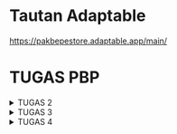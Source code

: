 # Tautan Adaptable 
https://pakbepestore.adaptable.app/main/

# TUGAS PBP
<details>
<summary> TUGAS 2</summary>

# MELAKUKAN INISIASI GITHUB

Pada langkah ini saya telah memastikan kalau sudah memiliki akun GitHub karena saya akan melakukan inisiasi repositori di GitHub yang telah saya miliki. 

1. Buka akun GitHub, kemudian buatlah Repositori Baru dengan nama "PakBepeStore", pastikan sudah mengatur visibilitas proyek sebagai "Public" dan biarkan pengaturan lainnya pada nilai default. 
2. Membuat direktori lokal di komputer yang telah diinisasi dengan Git. Kemudian menambahkan berkas README.md. Isi berkas tersebut dengan kata-kata atau kalimat yang bisa disesuaikan atau bisa menggunakan "tes" untuk sementara. 
3. Setelah itu bukalah terminal di folder yang telah kamu buat kemudian clone ke akun GitHub dengan repository yang kamu buat sebelumnya. 
```git clone <URL_CLONE>``` (gantilah URL_CLONE dengan URL yang telah kamu salin).
4. Kemudian di dalam folder kita membuat direktori baru dengan nama PakBepeStore dengan menjalankan perintah 
```
mkdir PakBepeStore
cd PakBepeStore
```
5. Setelah itu kita membuat virtual environment dengan menjalankan perintah 
```python -m venv env```
6. Setelah berhasil membuat virtual environment kita bisa mengaktifkannya dengan perintah. 
```env\Scripts\activate.bat```

# Menyiapkan Dependencies dan Membuat Proyek Django
1. Di dalam direktori yang sama, kita membuat ```requirements.txt``` dan menambahkan beberapa dependencies. 
```
django
gunicorn
whitenoise
psycopg2-binary
requests
urllib3
```
2. Kita membuat aplikasi Django baru bernama PakBepeStore dengan perintah 
```django-admin startproject PakBepeStore .```
3. Setelah itu untuk keperluan deployment kita bisa menambahkan ```*``` pada ```ALLOWED_HOSTS``` di ```settings.py```
```* ALLOWED_HOSTS = ["*"]```
4. Kemudian pastikan berkas manage.py ada pada direktori yang aktif dengan menjalankan perintah 
```./manage.py runserver```
kita bisa mengecek http://localhost:8000 untuk melihat apakah aplikasi Django kamu berhasil dibuat atau tidak. 
5. Untuk menghentikan server, tekan ```Ctrl+C```. 

# UNGGAH PROYEK KE REPOSITORI GITHUB
1. Tambahkan berkas ```.gitignore``` di dalam folder PakBepeStore dengan teks berikut
   
```python
# Django
*.log
*.pot
*.pyc
__pycache__
db.sqlite3
media

# Backup files
*.bak 

# If you are using PyCharm
# User-specific stuff
.idea/**/workspace.xml
.idea/**/tasks.xml
.idea/**/usage.statistics.xml
.idea/**/dictionaries
.idea/**/shelf

# AWS User-specific
.idea/**/aws.xml

# Generated files
.idea/**/contentModel.xml

# Sensitive or high-churn files
.idea/**/dataSources/
.idea/**/dataSources.ids
.idea/**/dataSources.local.xml
.idea/**/sqlDataSources.xml
.idea/**/dynamic.xml
.idea/**/uiDesigner.xml
.idea/**/dbnavigator.xml

# Gradle
.idea/**/gradle.xml
.idea/**/libraries

# File-based project format
*.iws

# IntelliJ
out/

# JIRA plugin
atlassian-ide-plugin.xml

# Python
*.py[cod] 
*$py.class 

# Distribution / packaging 
.Python build/ 
develop-eggs/ 
dist/ 
downloads/ 
eggs/ 
.eggs/ 
lib/ 
lib64/ 
parts/ 
sdist/ 
var/ 
wheels/ 
*.egg-info/ 
.installed.cfg 
*.egg 
*.manifest 
*.spec 

# Installer logs 
pip-log.txt 
pip-delete-this-directory.txt 

# Unit test / coverage reports 
htmlcov/ 
.tox/ 
.coverage 
.coverage.* 
.cache 
.pytest_cache/ 
nosetests.xml 
coverage.xml 
*.cover 
.hypothesis/ 

# Jupyter Notebook 
.ipynb_checkpoints 

# pyenv 
.python-version 

# celery 
celerybeat-schedule.* 

# SageMath parsed files 
*.sage.py 

# Environments 
.env 
.venv 
env/ 
venv/ 
ENV/ 
env.bak/ 
venv.bak/ 

# mkdocs documentation 
/site 

# mypy 
.mypy_cache/ 

# Sublime Text
*.tmlanguage.cache 
*.tmPreferences.cache 
*.stTheme.cache 
*.sublime-workspace 
*.sublime-project 

# sftp configuration file 
sftp-config.json 

# Package control specific files Package 
Control.last-run 
Control.ca-list 
Control.ca-bundle 
Control.system-ca-bundle 
GitHub.sublime-settings 

# Visual Studio Code
.vscode/* 
!.vscode/settings.json 
!.vscode/tasks.json 
!.vscode/launch.json 
!.vscode/extensions.json 
.history
```

# Membuat Aplikasi main dalam Proyek Shopping List
1. Jalankan perintah ini unntuk membentuk direktori baru untuk membentuk direktori baru dengan nama main
```
python manage.py startapp main
```
2. mendaftarkan aplikasi main ke dalam proyek Buka berkas ```settings.py``` di dalam direktori proyek PakBepeStore

Temukan variabel ```INSTALLED_APPS```.

Tambahkan 'main' ke dalam daftar aplikasi 
```
INSTALLED_APPS = [
    ...,
    'main',
    ...
]
```
3. kemudian sekarang kita membuat direktori baru bernama templates di dalam direktori aplikasi ```main```. di dalam direktori tersebut kita membuat berkas baru bernama ```main.html``` dengan isi 
```
<h1>PakBepeStore Page</h1>

<h5>App Name: </h5>
<p>PakBepeStore</p> 
<h5>Class: </h5>
<p>PBP D</p>
```

4. buka berkas ```models.py``` pada direktori aplikasi main.

5. Isi berkas ```models.py``` dengan kode berikut.
```
from django.db import models

class Product(models.Model):
    name = models.CharField(max_length=255)
    date_added = models.DateField(auto_now_add=True)
    price = models.IntegerField()
    description = models.TextField()
```
6. Jalankan perintah berikut untuk membuat migrasi model.
```
python manage.py makemigrations
```
7. Jalankan perintah berikut untuk menerapkan migrasi ke dalam basis data lokal.
```
python manage.py migrate
```
8. Kemudian bukalah berkas ```views.py``` yang terletak di dalam berkas aplikasi main. tambahkan baris impor dibagian paling atas 
```from django.shortcuts import render```

9. tambahkan fungsi ```show_main``` dibawah impor: 
```
def show_main(request):
    context = {
        'name': 'PakBepeStore',
        'class': 'PBP D'
    }

    return render(request, "main.html", context)
```
10. buka kembali ```main.html``` di direktori ```templates``` pada direktori ```main```

11. ubah nama dan kelas yang dibuat 
```
...
<h5> App Name: </h5>
<p>{{ PakBepeStore }}<p>
<h5>Class: </h5>
<p>{{ D }}<p>
...
```
12. setelah itu kita membuat berkas ```urls.py``` di dalam direktori main. isi dengan kode berikut 
```
from django.urls import path
from main.views import show_main

app_name = 'main'

urlpatterns = [
    path('', show_main, name='show_main'),
]
```
13. Buka berkas ```urls.py``` di dalam direktori proyek PakBepeStore, bukan yang ada di dalam direktori aplikasi main. tambahkan 
```
...
from django.urls import path, include
...

urlpatterns = [
    ...
    path('main/', include('main.urls')),
    ...
]
```
14. kemudian coba jalankan proyek django dengan perintah python manage.py runserver lalu buka ```http://localhost:8000/main/``` untuk melihat halaman yang dibuat

15. buka berkas tests.py pada aplikasi main. kemudian isi dengan kode berikut 
```
from django.test import TestCase, Client

class mainTest(TestCase):
    def test_main_url_is_exist(self):
        response = Client().get('/main/')
        self.assertEqual(response.status_code, 200)

    def test_main_using_main_template(self):
        response = Client().get('/main/')
        self.assertTemplateUsed(response, 'main.html')
```
16. lalu jalankan tes dengan perintah 
```
python manage.py test
```
17. apabila sudah benar kita bisa add, commit, dan push
```
git add .
git commit -m "<pesan_commit>"
git push -u origin <branch_utama>
```
# Melakukan Deployment ke Adaptable
1. Sambungkan akun GitHub, kemudian tekan tombol New App dan pilih connect an Existing Repository
2. Pilih repository yang mau dihubungkan yaitu PakBepeStore dan pilih branch yang digunakan. 
3. Pilih ```Python App Template``` dan``` PostgreSQL ```sebagai tipe datanya.
4. Pilih versi python yang digunakan kemudian isi Start Command dengan ```python manage.py migrate && gunicorn PakBepeStore.wsgi```
5. Kemudian kalian bisa langsung melakukan deployment dan menunggunya hingga finish.

# Pengertian Virtual Environment
Virtual Environment adalah alat yang sangat berguna ketika kita membutuhkan dependencies yang berbeda-beda antara project satu dengan lainnya yang berjalan pada satu operasi yang sama. Virtual Environment sendiri digunakan untuk project yang berbasis python. Ada banyak alasan mengapa kita menggunakan virtual environment. Salah satunya adalah keamanan proyek, kita kita menggunakan virtual environment, proyek kita bisa terlindungi dari adanya potensi kerusakan atau konflik dengan sistem python yang ada di device. 

# Apakah kita tetap bisa membuat aplikasi web berbasis Django tanpa menggunakan virtual environment? 
Bisa, tetapi disarankan untuk menggunakan virtual environment dalam pembuatan web berbasis Django untuk menghindari masalah potensial dan menjaga agar proyek kita tetap terorganisir, bersih dan mudah dikelola. 

# Buatlah bagan yang berisi request client ke web aplikasi berbasis Django beserta responnya dan jelaskan pada bagan tersebut kaitan antara urls.py, views.py, models.py, dan berkas html.

<img width="650" alt="Screen Shot 2023-09-12 at 19 50 08" src="https://github.com/sunflawlxs/PakBepeStore/assets/123561471/b72a4075-98ae-433e-bfc0-2ccd741bfa4f">

Penjelasan langkah-langkah di atas:

User: Permintaan pertama datang dari user, seperti mengakses halaman beranda situs web yang ada.

URLs (urls.py): Permintaan tersebut pertama-tama diarahkan ke berkas urls.py. Berkas ini berisi daftar URL yang akan ditangani oleh Django. Setiap URL memiliki tautan ke tindakan (view) yang akan dijalankan saat URL tersebut diakses.

Views (views.py): Setelah URL ditentukan, tindakan (view) yang sesuai dengan URL tersebut dijalankan. Berkas views.py berisi logika yang mengatur bagaimana tampilan akan diberikan sebagai respons. Ini dapat melibatkan pengambilan data dari model, pengolahan data, dan kemudian menentukan berkas HTML mana yang akan digunakan.

Models (models.py): Dalam proses ini, jika diperlukan, data dapat diambil atau dimanipulasi melalui model yang didefinisikan dalam berkas models.py. Model ini mewakili struktur data dalam aplikasi, seperti tabel database atau objek Python.

Berkas HTML (Template): View kemudian memilih berkas HTML yang sesuai (template) untuk digunakan. Template ini berisi tampilan akhir yang akan dikirimkan ke klien. Biasanya, template ini memiliki variabel yang akan diisi dengan data dari model.

Response ke Klien: Setelah template diisi dengan data, tampilan akhir dikirim sebagai respons ke klien, yang kemudian ditampilkan di browser klien.

# Jelaskan apakah itu MVC, MVT, MVVM dan perbedaan dari ketiganya
MVC (Model-View Controller)
Model View Controller atau yang dapat disingkat MVC adalah sebuah pola arsitektur dalam membuat sebuah aplikasi dengan cara memisahkan kode menjadi tiga bagian yang terdiri dari:

Model
Bagian yang bertugas untuk menyiapkan, mengatur, memanipulasi, dan mengorganisasikan data yang ada di database.

View
Bagian yang bertugas untuk menampilkan informasi dalam bentuk Graphical User Interface (GUI).

Controller
Bagian yang bertugas untuk menghubungkan serta mengatur model dan view agar dapat saling terhubung.

source: https://www.dicoding.com/blog/apa-itu-mvc-pahami-konsepnya/

MVT
The MVT (Model View Template) is a software design pattern. It is a collection of three important components Model View and Template. The Model helps to handle database. It is a data access layer which handles the data.
The Template is a presentation layer which handles User Interface part completely. The View is used to execute the business logic and interact with a model to carry data and renders a template.
Although Django follows MVC pattern but maintains it?s own conventions. So, control is handled by the framework itself.
There is no separate controller and complete application is based on Model View and Template. That?s why it is called MVT application.
Model: As an object that defines entities in the database and their configuration
View: The main logic of the application that will process incoming requests
Template: as the view that will be returned to the user

source: https://www.javatpoint.com/django-mvt

MVVM
MVVM (Model-View-ViewModel) adalah sebuah arsitektur atau pola desain software, yang memisahkan logika bisnis dengan logika presentasi atau kontrol antarmuka pengguna (UI) menjadi tiga lapisan, yaitu model, view, dan viewmodel. 
Model: tempat untuk logika bisnis dan data aplikasi, yang didapatkan dari viewmodel setelah menerima input pengguna melalui view. 

View: menentukan struktur, tata letak, teks, gambar, dan elemen antarmuka lainnya yang nantinya dilihat oleh pengguna. 

ViewModel: penghubung view dan model
source: https://revou.co/kosakata/mvvm#:~:text=MVVM%20adalah%20pola%20desain%20yang,Model%2C%20View%2C%20dan%20ViewModel.

# Perbedaan 
MVC: Model berfungsi sebagai penampung data dan logika bisnis, View hanya bertugas menampilkan data, dan Controller mengendalikan alur aplikasi.
Hubungan antara Model dan View diatur oleh Controller. View tidak tahu tentang Model, dan Model tidak tahu tentang View.
MVT: Mirip dengan MVC, Model dan View dipisahkan, tetapi dalam MVT, ada tambahan konsep "Template" yang mengontrol tampilan dan tata letak View.
Model berfungsi sebagai basis data dan logika bisnis, View bertanggung jawab untuk menampilkan data, dan Template mengatur tampilan.
MVVM: Mengenalkan konsep ViewModel, yang tidak ada dalam MVC dan MVT. ViewModel bertindak sebagai perantara antara Model dan View, mengelola tampilan, dan memungkinkan pemisahan yang lebih kuat antara logika bisnis dan tampilan.
ViewModel mengubah data dari Model ke format yang dapat ditampilkan oleh View, sehingga View menjadi lebih pasif dan lebih mudah diuji.

# Bonus
<img width="458" alt="Screen Shot 2023-09-12 at 21 55 38" src="https://github.com/sunflawlxs/PakBepeStore/assets/123561471/9dff18fe-78fb-436c-a685-2758756aa8d2">
</details>


<details>
<summary> TUGAS 3</summary>

 1. Membuat input form untuk menambahkan objek model pada app sebelumnya.
  * Pertama-tama saya membuka terminal di folder ```PakBepeStore``` dan mengaktifkan ```virtual environment``` seperti berikut 
```
source env/bin/activate
```

   * Kemudian saya membuka urls.py di folder ```PakBepeStore``` dan mengubah path main/ menjadi ```''``` pada ```urlpatterns``` seperti berikut
```
urlpatterns = [
    path('', include('main.urls')),
    path('admin/', admin.site.urls),
]
```
   
   * Lalu mengimpplementasi Skeleton dengan membuat folder ```templates``` pada root folder dan buat base.html. isilah berkas base.html sebagai berikut:
```
{% load static %}
<!DOCTYPE html>
<html lang="en">
    <head>
        <meta charset="UTF-8" />
        <meta
            name="viewport"
            content="width=device-width, initial-scale=1.0"
        />
        {% block meta %}
        {% endblock meta %}
    </head>

    <body>
        {% block content %}
        {% endblock content %}
    </body>
</html>
```
   * Lalu buka ```settings.py``` yang ada pada subdirektori PakBepeStore dan carilah baris yang mengandung ```TEMPLATES```. Kemudian sesuaikan kode berikut dengan yang sebelumnya sudah dibuat.
```
...
TEMPLATES = [
    {
        'BACKEND': 'django.template.backends.django.DjangoTemplates',
        'DIRS': [BASE_DIR / 'templates'], # Tambahkan kode ini
        'APP_DIRS': True,
        ...
    }
]
...
```
   * Pada subdirektori templates yang ada di ```main```, ubah kode ```main.html``` menjadi sebagai berikut 
```
{% extends 'base.html' %}

{% block content %}
    <h1>PakBepeStore Page</h1>

    <h5>Name:</h5>
    <p>{{name}}</p>

    <h5>Class:</h5>
    <p>{{class}}</p>
{% endblock content %}
```
   * Kemudian buat forms.py pada direktori ```main``` dengan kode 
```
from django.forms import ModelForm
from main.models import Product

class ProductForm(ModelForm):
    class Meta:
        model = Product
        fields = ["name", "price", "description"]
```
   * Tambahkan import pada bagian atas di berkas ```views.py``` di folder ```main```
```
from django.http import HttpResponseRedirect
from main.forms import ProductForm
from django.urls import reverse
```
   * Buat fungsi baru ```create_product``` seperti berikut
```
def create_product(request):
    form = ProductForm(request.POST or None)

    if form.is_valid() and request.method == "POST":
        form.save()
        return HttpResponseRedirect(reverse('main:show_main'))

    context = {'form': form}
    return render(request, "create_product.html", context)
```
   * Ubah fungsi ```show_main``` yang sudah ada di ```views.py```
```
def show_main(request):
    products = Product.objects.all()

    context = {
        'AppName': 'PakBepeStore" ,
        'name': 'Sheryl', # Nama kamu
        'class': 'PBP D', # Kelas PBP kamu
        'products': products
    }

    return render(request, "main.html", context)
```

   * import fungsi ```create_product``` di folder main di ```urls.py``` dan tambahkan path url di ```urlpatterns```
```
from main.views import show_main, create_product
```
```
path('create-product', create_product, name='create_product'),
```
   * Kemudian membuat berkas ```create_product.html``` pada direktori ```main/templates``` isi kode berikut: 
```
{% extends 'base.html' %} 

{% block content %}
<h1>Add New Product</h1>

<form method="POST">
    {% csrf_token %}
    <table>
        {{ form.as_table }}
        <tr>
            <td></td>
            <td>
                <input type="submit" value="Add Product"/>
            </td>
        </tr>
    </table>
</form>

{% endblock %}
```
   * buka ```main.html``` tambahkan kode berikut 
```
...
<table>
    <tr>
        <th>Name</th>
        <th>Price</th>
        <th>Description</th>
        <th>Date Added</th>
    </tr>

    {% comment %} Berikut cara memperlihatkan data produk di bawah baris ini {% endcomment %}

    {% for product in products %}
        <tr>
            <td>{{product.name}}</td>
            <td>{{product.price}}</td>
            <td>{{product.description}}</td>
            <td>{{product.date_added}}</td>
        </tr>
    {% endfor %}
</table>

<br />

<a href="{% url 'main:create_product' %}">
    <button>
        Add New Product
    </button>
</a>

{% endblock content %}
```

 2. Tambahkan 5 fungsi views untuk melihat objek yang sudah ditambahkan dalam format HTML, XML, JSON, XML by ID, dan JSON by ID.
   * menambahkan beberapa fungsi dan import views.py di direktori main
```
from django.http import HttpResponse
from django.core import serializers
from django.shortcuts import render
from django.http import HttpResponseRedirect
from main.forms import ProductForm
from django.urls import reverse
from main.models import Product

def show_main(request):
    products = Product.objects.all()

    context = {
        'name': 'Sheryl Ivana',
        'class': 'PBP D', 
        'products': products
    }

    return render(request, "main.html", context)

def create_product(request):
    form = ProductForm(request.POST or None)

    if form.is_valid() and request.method == "POST":
        form.save()
        return HttpResponseRedirect(reverse('main:show_main'))

    context = {'form': form}
    return render(request, "create_product.html", context)

def show_xml(request):
    data = Product.objects.all()
    return HttpResponse(serializers.serialize("xml", data), content_type="application/xml")

def show_json(request):
    data = Product.objects.all()
    return HttpResponse(serializers.serialize("json", data), content_type="application/json")

def show_xml_by_id(request, id):
    data = Product.objects.filter(pk=id)
    return HttpResponse(serializers.serialize("xml", data), content_type="application/xml")

def show_json_by_id(request, id):
    data = Product.objects.filter(pk=id)
    return HttpResponse(serializers.serialize("json", data), content_type="application/json")
```

 3. Membuat routing URL untuk masing-masing views yang telah ditambahkan pada poin 2.
   * memodifikasi urls.py pada folder main dengan melakukan import dan menambahkan path 
```
from django.urls import path
from main.views import show_main, create_product, show_xml, show_json, show_xml_by_id, show_json_by_id

app_name = 'main'

urlpatterns = [
    path('', show_main, name='show_main'),
    path('create-product', create_product, name='create_product'),
    path('xml/', show_xml, name='show_xml'), 
    path('json/', show_json, name='show_json'), 
    path('xml/<int:id>/', show_xml_by_id, name='show_xml_by_id'),
    path('json/<int:id>/', show_json_by_id, name='show_json_by_id'), 
]
```
# Menjawab beberapa pertanyaan berikut pada README.md pada root folder.
 1. Apa perbedaan antara form POST dan form GET dalam Django?
-  Pengiriman data
  POST: data dikirim secara tersembunyi dan dikirim sebagai bagian dari body permintaan HTTP.
  GET: data dikirim melalui URL sebagai paramater quetry string. data inii dapat dilihat di dalam URL, yang membuat kurang aman untuk data yang sensitif.
-    Keamanan
  POST: lebih aman daripada GET karena data tidak terlihat di URL sehingga cocok untuk data yang sensitif.
   GET: kurang aman karena data terlihat dalam URL.
-   Penggunaan
  POST : Digunakan ketika Anda ingin mengirim data yang mengubah status server seperti menambah data baru
   GET: Digunakan  ketika Anda ingin mengirim data yang digunakan untuk permintaan pencarian atau ingin berbagi data lebih mudah dengan tautan
-    Cacheability
  POST: Tidak bisa dicache karena data dikirimkan sebagai bagian dari body permintaan HTTP
   GET: bisa dicache sehingga menghasilkan kinerja yang lebih baik di beberapa kasus.
-    Kemudahan Penggunaan
  POST: perlu lebih banyak pekerjaan untuk code nya untuk mengakses data karena data ga langsung di URL
   GET: data dikirim ke URL dan dapat diakses mudah melalui objek 'request.GET'
  
 # Apa perbedaan utama antara XML, JSON, dan HTML dalam konteks pengiriman data?
- XML (Extensible Markup Language)
  Tujuan utama: menyusun dan mentransfer data terstruktur antara sistem yang berbeda
  Struktur: menggunakan tag untuk menandai elemen data dan setiap elemen dapat memiliki atribut dan anak elemen.
-JSON (JavaScript Object Notation)
   Tujuan Utama: digunakan untuk pertukaran data ringan antara browser dan server serta antar aplikas web. digunakan juga dalam pengemabangan web dan API RESTful. 
   Struktur: mengandalkan sintaksis objek dalam JavaScript, yang terdiri dari pasangan nama-nilai sehingga membuat lebih mudah dibaca oleh mesin dan manusia.
- HTML (Hypertext Markup Language):
  Tujuan Utama: digunakan untuk membuat struktur dan tampilan halaman web. digunakan juga untuk merender halaman web dalam peramban web. 
   Struktur: menggunakan tag untuk menandai elem yang membentuk halaman web seperti teks, gambar, tautan, dan lainnya.

# Mengapa JSON sering digunakan dalam pertukaran data antara aplikasi web modern?
1. Sintaksis lebih mudah dipahami
Menggunakan sintaksis yang mirip dengan objek dalam JavaScript yang membuatnya mudah dibaca dan diural oleh manusia. 
2. Ringan
Format data yang ringan yang berarti bahwa data yang dikirim dalam format JSON cenderung memiliki ukuran yang lebih kecil dibandingkan formmat lain. 
3. Dukungan luas
Hampir semua bahasa pemrograman memiliki dukungan JSON. ini membuat format datanya interoperabel yang berarti Anda mudah mengirim dan memnerima data JSON. 
4. Mendukung tipe data
JSON mendukung berbagai jenis data, termasuk string, angka, boolean, bojek, dan larik. Hal ini membantu agar lebih fleksibilitas dalam merepresntasikan data. 
5. Kode JavaScript yang bersih
JSON dapat digunakan dalam kode Java Script tanpa perlu proses parsing yang rumit. Ini memungkinkan aplikasi yang lebih bersih dan efisien, terutama ketika menghubungkan antara klien dan server.

# Mengakses kelima URL di poin 2 menggunakan Postman, membuat screenshot dari hasil akses URL pada Postman, dan menambahkannya ke dalam README.md.
```Link 1```
<img width="1259" alt="Screen Shot 2023-09-19 at 20 17 44" src="https://github.com/sunflawlxs/PakBepeStore/assets/123561471/44e8c134-705f-41b4-aecf-7abc0d649a4c">
<img width="1259" alt="Screen Shot 2023-09-19 at 20 17 48" src="https://github.com/sunflawlxs/PakBepeStore/assets/123561471/b2c5bf9f-6209-4282-bbdc-fbcf52c18d33">
<img width="1259" alt="Screen Shot 2023-09-19 at 20 17 55" src="https://github.com/sunflawlxs/PakBepeStore/assets/123561471/70b02872-64c8-4cf9-9596-73cb178c58d2">
<img width="1259" alt="Screen Shot 2023-09-19 at 20 18 01" src="https://github.com/sunflawlxs/PakBepeStore/assets/123561471/e8e74749-d4de-4d39-8366-c18efa0e8d75">
<img width="1259" alt="Screen Shot 2023-09-19 at 20 18 07" src="https://github.com/sunflawlxs/PakBepeStore/assets/123561471/cdf92d4f-7d5a-47f4-9f3a-408ada5939ff">
<img width="1259" alt="Screen Shot 2023-09-19 at 20 18 15" src="https://github.com/sunflawlxs/PakBepeStore/assets/123561471/0a0bb9c0-8920-4f02-b56d-af00bd70f9ea">
<img width="1259" alt="Screen Shot 2023-09-19 at 20 18 19" src="https://github.com/sunflawlxs/PakBepeStore/assets/123561471/81845ba9-e4b3-4014-b70e-084a01e2a1cc">
<img width="1259" alt="Screen Shot 2023-09-19 at 20 18 24" src="https://github.com/sunflawlxs/PakBepeStore/assets/123561471/cf542352-424a-473a-b8f1-dc47a74fe43b">
<img width="1259" alt="Screen Shot 2023-09-19 at 20 18 31" src="https://github.com/sunflawlxs/PakBepeStore/assets/123561471/4934d656-39a4-472d-afbc-558c40d65451">
<img width="1259" alt="Screen Shot 2023-09-19 at 20 18 34" src="https://github.com/sunflawlxs/PakBepeStore/assets/123561471/48871e81-c57d-4601-acb2-280b3d0d0843">

```Link 2```
<img width="1259" alt="Screen Shot 2023-09-19 at 20 11 27" src="https://github.com/sunflawlxs/PakBepeStore/assets/123561471/ef22912b-4147-4bf0-814d-4b1bcbc3fdcd">
<img width="1259" alt="Screen Shot 2023-09-19 at 20 11 36" src="https://github.com/sunflawlxs/PakBepeStore/assets/123561471/3144c1ce-8d8b-458d-874f-b59d3b472b07">
<img width="1259" alt="Screen Shot 2023-09-19 at 20 11 42" src="https://github.com/sunflawlxs/PakBepeStore/assets/123561471/7bbf8122-be94-4412-b570-2af5c8039dd2">
<img width="1259" alt="Screen Shot 2023-09-19 at 20 11 51" src="https://github.com/sunflawlxs/PakBepeStore/assets/123561471/229288ba-33b7-4761-829f-ff5a78d31298">
<img width="1259" alt="Screen Shot 2023-09-19 at 20 11 59" src="https://github.com/sunflawlxs/PakBepeStore/assets/123561471/2a2397d2-c92d-4512-97bb-1d828c6f0a6d">
<img width="1259" alt="Screen Shot 2023-09-19 at 20 12 06" src="https://github.com/sunflawlxs/PakBepeStore/assets/123561471/bfa966e9-3251-4d69-8e27-f98e68c14a9f">
<img width="1259" alt="Screen Shot 2023-09-19 at 20 12 23" src="https://github.com/sunflawlxs/PakBepeStore/assets/123561471/7894c0eb-b678-4830-8c47-22eb8d745a57">
<img width="1259" alt="Screen Shot 2023-09-19 at 20 12 31" src="https://github.com/sunflawlxs/PakBepeStore/assets/123561471/4ac5116d-d007-40b7-be2d-16ddca01068d">
<img width="1259" alt="Screen Shot 2023-09-19 at 20 12 39" src="https://github.com/sunflawlxs/PakBepeStore/assets/123561471/f2826fc0-62bf-4b0b-92b0-334a076a08e5">
<img width="1259" alt="Screen Shot 2023-09-19 at 20 12 45" src="https://github.com/sunflawlxs/PakBepeStore/assets/123561471/d51eee21-ba7d-4bf5-9b6c-ad34cd2bb88d">

```Link 3```
<img width="1104" alt="Screen Shot 2023-09-19 at 19 57 19" src="https://github.com/sunflawlxs/PakBepeStore/assets/123561471/2bbfa972-2e59-4a66-bdc7-7af1961e67a4">

```Link 4```
<img width="1104" alt="Screen Shot 2023-09-19 at 19 57 48" src="https://github.com/sunflawlxs/PakBepeStore/assets/123561471/29b0b02e-380c-4722-8e4a-56a8fdb1da0c">

```Link 5```
<img width="1104" alt="Screen Shot 2023-09-19 at 19 56 13" src="https://github.com/sunflawlxs/PakBepeStore/assets/123561471/4fbd0b99-2bc0-4b20-9646-4599615d34f2">
<img width="1104" alt="Screen Shot 2023-09-19 at 19 56 21" src="https://github.com/sunflawlxs/PakBepeStore/assets/123561471/c37b2e42-7524-4b16-a1be-7cb24786f929">
<img width="1104" alt="Screen Shot 2023-09-19 at 19 56 28" src="https://github.com/sunflawlxs/PakBepeStore/assets/123561471/b1951775-c161-4317-8000-6713eb9afd7c">
<img width="1104" alt="Screen Shot 2023-09-19 at 19 56 33" src="https://github.com/sunflawlxs/PakBepeStore/assets/123561471/44347695-d1db-45ee-b019-7df05c4c4576">


BONUS 
Menambahkan pesan "Kamu menyimpan 2 item pada toko ini" (dengan X adalah jumlah data item yang tersimpan pada aplikasi) dan menampilkannya di atas tabel data. Kalimat pesan boleh dikustomisasi sesuai dengan tema aplikasi, namun harus memiliki makna yang sama. 
<img width="1259" alt="Screen Shot 2023-09-19 at 20 25 25" src="https://github.com/sunflawlxs/PakBepeStore/assets/123561471/a281c419-8f27-4f81-8ae9-b785f913e65d">

 Melakukan add-commit-push ke GitHub.
```
git add .
git commit -m "done tugas 3"
git push -u origin main
```
</details>

<details>
<summary> TUGAS 4</summary>
1. Mengimplementasikan fungsi registrasi, login, dan logout untuk memungkinkan pengguna untuk mengakses aplikasi sebelumnya dengan lancar.

- Menyalakan virtual environment di terminal. 

- Kemudian kita membuka views.py pada subdirektori main dan buat fungsi ```register``` yang menerima parameter ```request``` dan tambahkan import.

```
from django.shortcuts import redirect
from django.contrib.auth.forms import UserCreationForm
from django.contrib import messages  
```

```
def register(request):
    form = UserCreationForm()

    if request.method == "POST":
        form = UserCreationForm(request.POST)
        if form.is_valid():
            form.save()
            messages.success(request, 'Your account has been successfully created!')
            return redirect('main:login')
    context = {'form':form}
    return render(request, 'register.html', context)
```
- Kemudian membuat berkas html dengan nama register.html di folder main/templates. 
```
{% extends 'base.html' %}

{% block meta %}
    <title>Register</title>
{% endblock meta %}

{% block content %}  

<div class = "login">
    
    <h1>Register</h1>  

        <form method="POST" >  
            {% csrf_token %}  
            <table>  
                {{ form.as_table }}  
                <tr>  
                    <td></td>
                    <td><input type="submit" name="submit" value="Daftar"/></td>  
                </tr>  
            </table>  
        </form>

    {% if messages %}  
        <ul>   
            {% for message in messages %}  
                <li>{{ message }}</li>  
                {% endfor %}  
        </ul>   
    {% endif %}

</div>  

{% endblock content %}
```
- kemudian buka urls.py dan import
```
from main.views import register 
```
dan tambahkan path url nya
```
...
path('register/', register, name='register'), #sesuaikan dengan nama fungsi yang dibuat
...
```
- kemudian untuk membuat fungsi login dan log out kita bisa menambahkan kode serta mengimport di main/views.py
```
from django.contrib.auth import authenticate, login
from django.contrib.auth import logout
```
```
def login_user(request):
    if request.method == 'POST':
        username = request.POST.get('username')
        password = request.POST.get('password')
        user = authenticate(request, username=username, password=password)
        if user is not None:
            login(request, user)
            return redirect('main:show_main')
        else:
            messages.info(request, 'Sorry, incorrect username or password. Please try again.')
    context = {}
    return render(request, 'login.html', context)
    
def logout_user(request):
    logout(request)
    return redirect('main:login')
```
- di urls.py kemudian kita menambahkan impor dan kode path url di ```urlpatterns```
```
from main.views import login_user
from main.views import logout_user
```
```
path('login/', login_user, name='login'),
path('logout/', logout_user, name='logout'),
...
```
- kemudian kita buat berkas HTML baru dengan nama ```login.html``` di main/templates. 
```
{% extends 'base.html' %}

{% block meta %}
    <title>Login</title>
{% endblock meta %}

{% block content %}

<div class = "login">

    <h1>Login</h1>

    <form method="POST" action="">
        {% csrf_token %}
        <table>
            <tr>
                <td>Username: </td>
                <td><input type="text" name="username" placeholder="Username" class="form-control"></td>
            </tr>
                    
            <tr>
                <td>Password: </td>
                <td><input type="password" name="password" placeholder="Password" class="form-control"></td>
            </tr>

            <tr>
                <td></td>
                <td><input class="btn login_btn" type="submit" value="Login"></td>
            </tr>
        </table>
    </form>

    {% if messages %}
        <ul>
            {% for message in messages %}
                <li>{{ message }}</li>
            {% endfor %}
        </ul>
    {% endif %}     
        
    Don't have an account yet? <a href="{% url 'main:register' %}">Register Now</a>

</div>

{% endblock content %}
```
- untuk logout, kita buka bekas ```main.html``` di folder main/templates. 
```
...
<a href="{% url 'main:logout' %}">
    <button>
        Logout
    </button>
</a>
...
```
2. Membuat dua akun pengguna dengan masing-masing tiga dummy data menggunakan model yang telah dibuat pada aplikasi sebelumnya untuk setiap akun di lokal.
<img width="628" alt="Screen Shot 2023-09-26 at 20 04 08" src="https://github.com/sunflawlxs/PakBepeStore/assets/123561471/9d407390-f26d-4d14-a53b-0065402a9ae8">
<img width="628" alt="Screen Shot 2023-09-26 at 20 03 54" src="https://github.com/sunflawlxs/PakBepeStore/assets/123561471/4be0960b-b196-4719-9b2e-32072e7d71cc">


3. Menghubungkan model Item dengan User.
- buka ```models.py``` dan tambahkan kode
```
...
from django.contrib.auth.models import User
```
- tambahkan model product dengan kode berikut: 
```
class Product(models.Model):
    user = models.ForeignKey(User, on_delete=models.CASCADE)
    ...
```
- buka views.py dan ubah kode fungsi create_product:
```
def create_product(request):
 form = ProductForm(request.POST or None)

 if form.is_valid() and request.method == "POST":
     product = form.save(commit=False)
     product.user = request.user
     product.save()
     return HttpResponseRedirect(reverse('main:show_main'))
 ...
```
- ubah fungsi show_main
```
def show_main(request):
    products = Product.objects.filter(user=request.user)

    context = {
        'name': request.user.username,
    ...
...
```
- simpan perubahan dan lakukan migrasi dengan 
``` python manage.py makemigrations``` kemudian ketik 1 untuk menetapkan default value untuk field user. ketik angka 1 lagi untuk menetapkan user dengan ID 1. dan lakukan ```python manage.py migrate```. lalu jalankan proyek django dengan perintah ```python manage.py runserver``` dan buka http://localhost:8000/ 

4. Menampilkan detail informasi pengguna yang sedang logged in seperti username dan menerapkan cookies seperti last login pada halaman utama aplikasi.
- Menambahkan import pada main/views.py di bagian paling atas
```
import datetime
from django.http import HttpResponseRedirect
from django.urls import reverse
```
- memodifikasi fungsi login_user pada main/views.py dengan mengganti kode pada blok ```if user is not None```
```
...
if user is not None:
    login(request, user)
    response = HttpResponseRedirect(reverse("main:show_main")) 
    response.set_cookie('last_login', str(datetime.datetime.now()))
    return response
...
```
- memodifikasi fungsi show_main dengan menambahkan ```'last_login':request.COOKIES['last_login']``` ke dalam variabel ```context```
```
context = {
    'name': 'Sheryl',
    'class': 'PBP D',
    'products': products,
    'last_login': request.COOKIES['last_login'],
}
```
- kemudian ubah fungsi ```logout_user``` menjadi kode ini

```
def logout_user(request):
    logout(request)
    response = HttpResponseRedirect(reverse('main:login'))
    response.delete_cookie('last_login')
    return response
```

- dan tambahkan main.html

```
...
<h5>Sesi terakhir login: {{ last_login }}</h5>
...
```


 # Apa itu Django UserCreationForm, dan jelaskan apa kelebihan dan kekurangannya?
 Django UserCreationForm adalah salah satu komponen bawaan dalam framework web Python yang populer, Django. Form ini digunakan untuk membuat formulir pendaftaran atau pembuatan akun pengguna (user registration) dalam aplikasi web yang menggunakan Django. UserCreationForm secara khusus dirancang untuk menyederhanakan proses pembuatan akun pengguna dengan memungkinkan pengguna untuk mengisi informasi seperti username, password, dan email, serta data tambahan lainnya sesuai kebutuhan aplikasi.

Kelebihan dari Django UserCreationForm:

Integrasi yang Mudah: UserCreationForm telah terintegrasi dengan baik dengan Django, sehingga Anda dapat dengan mudah menggunakannya dalam proyek Django Anda tanpa perlu menulis kode tambahan yang rumit.

Validasi Otomatis: Form ini menyertakan validasi otomatis untuk memastikan bahwa data yang dimasukkan oleh pengguna sesuai dengan aturan yang ditentukan, seperti persyaratan password yang kuat.

Customizable: Anda dapat menyesuaikan UserCreationForm sesuai dengan kebutuhan aplikasi Anda dengan menambahkan atau mengubah bidang-bidang yang ada, serta menentukan pesan kesalahan yang sesuai.

Keamanan: UserCreationForm memastikan bahwa password yang dimasukkan oleh pengguna akan di-hash sebelum disimpan di database, menjaga keamanan informasi pengguna.

Kekurangan dari Django UserCreationForm:

Tidak Cocok untuk Kasus Khusus: Jika Anda memiliki kebutuhan yang sangat spesifik atau kompleks dalam hal pendaftaran pengguna, mungkin perlu menulis formulir pendaftaran kustom Anda sendiri daripada menggunakan UserCreationForm.

Tampilan Bawaan Mungkin Tidak Sesuai: Tampilan default dari UserCreationForm mungkin tidak sesuai dengan desain antarmuka Anda, sehingga Anda perlu menyesuaikannya untuk mencocokkannya dengan tampilan aplikasi Anda.

Pembatasan Fungsionalitas: Terkadang, UserCreationForm mungkin terlalu terbatas dalam hal fungsionalitas, terutama jika Anda perlu mengimplementasikan fitur-fitur tambahan seperti konfirmasi email, pilihan untuk peran pengguna, atau penambahan bidang-bidang kustom.

Dalam banyak kasus, UserCreationForm adalah alat yang sangat berguna untuk mempercepat pengembangan aplikasi web Django yang melibatkan otentikasi pengguna. Namun, tergantung pada kebutuhan proyek Anda, Anda mungkin perlu menyesuaikan atau menggantinya dengan formulir pendaftaran kustom agar sesuai dengan persyaratan aplikasi Anda.



 # Apa perbedaan antara autentikasi dan otorisasi dalam konteks Django, dan mengapa keduanya penting?
 Autentikasi (Authentication):

Definisi: Autentikasi adalah proses untuk memeriksa dan mengidentifikasi pengguna yang mencoba mengakses sistem atau aplikasi web. Ini berarti memverifikasi apakah pengguna adalah pengguna yang dia klaim.
Fungsi: Autentikasi memungkinkan sistem untuk mengetahui siapa yang sedang menggunakan aplikasi. Ini biasanya melibatkan pemeriksaan identitas pengguna berdasarkan informasi login, seperti username dan password.
Dalam Django: Django menyediakan berbagai mekanisme autentikasi bawaan, termasuk otentikasi berbasis sesi, otentikasi berbasis token, dan integrasi dengan berbagai metode otentikasi eksternal (misalnya, otentikasi OAuth dengan media sosial).
Otorisasi (Authorization):

Definisi: Otorisasi adalah proses untuk mengontrol akses pengguna terhadap sumber daya atau tindakan tertentu dalam aplikasi. Ini menentukan apa yang dapat dan tidak dapat dilakukan oleh pengguna setelah mereka berhasil diautentikasi.
Fungsi: Otorisasi mengelola hak akses dan izin pengguna dalam aplikasi. Ini memeriksa apakah pengguna memiliki izin yang sesuai untuk melakukan tindakan tertentu atau mengakses sumber daya tertentu dalam aplikasi.
Dalam Django: Django memiliki sistem otorisasi yang kuat yang memungkinkan Anda untuk mengatur izin berdasarkan peran pengguna (roles), grup pengguna, dan izin kustom yang Anda tentukan. Anda dapat mengendalikan secara detail apa yang dapat diakses oleh setiap pengguna dalam aplikasi Anda.
Keduanya penting dalam konteks Django (dan dalam pengembangan aplikasi web umumnya) karena:

Keamanan: Autentikasi memastikan bahwa hanya pengguna yang sah yang dapat mengakses aplikasi, sementara otorisasi mengontrol apa yang dapat mereka lakukan setelah masuk. Ini penting untuk menjaga keamanan aplikasi Anda dan melindungi data pengguna.

Kepatuhan: Dalam beberapa aplikasi, terutama yang berhubungan dengan data sensitif atau peraturan privasi, Anda mungkin harus mematuhi persyaratan hukum atau peraturan yang mengharuskan Anda untuk memastikan bahwa hanya pengguna yang berhak yang dapat mengakses dan melakukan tindakan tertentu.

Pengalaman Pengguna: Otorisasi juga dapat digunakan untuk menciptakan pengalaman pengguna yang lebih personal, dengan memberikan hak akses berdasarkan peran dan kebutuhan pengguna.

Dengan menggunakan autentikasi dan otorisasi dengan benar dalam Django, Anda dapat membangun aplikasi web yang aman, terorganisir, dan sesuai dengan persyaratan bisnis atau regulasi yang berlaku.


 Apa itu cookies dalam konteks aplikasi web, dan bagaimana Django menggunakan cookies untuk mengelola data sesi pengguna?
 Cookies adalah mekanisme penyimpanan data kecil yang digunakan dalam konteks aplikasi web untuk menyimpan informasi di sisi klien (pada peramban pengguna). Mereka digunakan untuk berbagai tujuan, termasuk mengelola sesi pengguna, melacak preferensi pengguna, dan menyimpan informasi sementara yang dapat digunakan kembali di seluruh sesi pengguna. Dalam konteks Django, cookies sering digunakan untuk mengelola data sesi pengguna.
Djanggo menggunakan cookies dengan:
1. Pengaturan Cookie Session: Pertama-tama, Anda perlu mengaktifkan dukungan sesi cookie dalam pengaturan Django Anda. Ini biasanya dilakukan dengan mengkonfigurasi SESSION_ENGINE dan SESSION_COOKIE_NAME dalam berkas settings.py
2. Penyimpanan Data Sesi: Ketika Anda ingin menyimpan data dalam sesi pengguna, Anda dapat menggunakan objek sesi Django. Ini memungkinkan Anda untuk menyimpan informasi seperti informasi login pengguna atau data kustom lainnya.
3. Penyimpanan Aman: Data dalam sesi pengguna akan disimpan dalam cookie sesi yang ditandatangani oleh Django. Ini berarti data tidak dapat dimanipulasi oleh pengguna, karena Django akan memeriksa integritas data sesi sebelum menggunakannya.
4. Pengambilan Data Sesi: Untuk mengambil data dari sesi pengguna, Anda dapat menggunakan sintaks yang mirip seperti yang digunakan saat menyimpan data.
5. Penutupan Sesi: Saat pengguna keluar atau sesi berakhir, Anda dapat menghapus data sesi dengan menggunakan perintah del atau pop. Setelah penghapusan data sesi, cookie sesi akan tetap ada di peramban pengguna, tetapi tidak akan berisi data.
 
# Apakah penggunaan cookies aman secara default dalam pengembangan web, atau apakah ada risiko potensial yang harus diwaspadai?
Penggunaan cookies dalam pengembangan web dapat aman jika diimplementasikan dengan benar, tetapi ada beberapa risiko potensial yang harus diwaspadai. beberapa risiko dan masalah yang perlu dipertimbangkan: 
1. Kemungkinan Penyadapan
2. Masalah privasi
3. Cross-Site Scripting(XSS): Serangan XSS dapat menyebabkan pengeksekusian skrip berbahaya dalam konteks pengguna. Jika skrip ini dapat mengakses atau memodifikasi cookies pengguna, itu dapat membahayakan data pengguna.
4. Cross-Site Request Forgery(CSRF): Serangan CSRF dapat memanipulasi pengguna untuk melakukan tindakan tanpa sepengetahuan mereka. Jika cookies digunakan untuk otentikasi, serangan CSRF dapat menyebabkan tindakan berbahaya yang dilakukan atas nama pengguna.
 Jelaskan bagaimana cara kamu mengimplementasikan checklist di atas secara step-by-step (bukan hanya sekadar mengikuti tutorial).

 Melakukan add-commit-push ke GitHub.

# BONUS
<img width="628" alt="Screen Shot 2023-09-26 at 20 04 08" src="https://github.com/sunflawlxs/PakBepeStore/assets/123561471/f4ec9421-bb5e-4b44-84b0-ebe534dc65fe">
<img width="628" alt="Screen Shot 2023-09-26 at 20 03 54" src="https://github.com/sunflawlxs/PakBepeStore/assets/123561471/a958c372-c09d-4785-b24d-95b163abd064">


</details>
